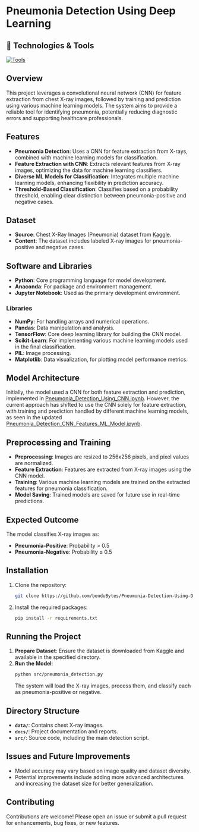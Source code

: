 # Pneumonia Detection Using Deep Learning

## 🔧 Technologies & Tools
[![Tools](https://skillicons.dev/icons?i=python,anaconda,tensorflow,&perline=20)](https://skillicons.dev)

## Overview
This project leverages a convolutional neural network (CNN) for feature extraction from chest X-ray images, followed by training and prediction using various machine learning models. The system aims to provide a reliable tool for identifying pneumonia, potentially reducing diagnostic errors and supporting healthcare professionals.

## Features
- **Pneumonia Detection**: Uses a CNN for feature extraction from X-rays, combined with machine learning models for classification.
- **Feature Extraction with CNN**: Extracts relevant features from X-ray images, optimizing the data for machine learning classifiers.
- **Diverse ML Models for Classification**: Integrates multiple machine learning models, enhancing flexibility in prediction accuracy.
- **Threshold-Based Classification**: Classifies based on a probability threshold, enabling clear distinction between pneumonia-positive and negative cases.

## Dataset
- **Source**: Chest X-Ray Images (Pneumonia) dataset from [Kaggle](https://www.kaggle.com/datasets/paultimothymooney/chest-xray-pneumonia/data).
- **Content**: The dataset includes labeled X-ray images for pneumonia-positive and negative cases.

## Software and Libraries
- **Python**: Core programming language for model development.
- **Anaconda**: For package and environment management.
- **Jupyter Notebook**: Used as the primary development environment.

### Libraries
- **NumPy**: For handling arrays and numerical operations.
- **Pandas**: Data manipulation and analysis.
- **TensorFlow**: Core deep learning library for building the CNN model.
- **Scikit-Learn**: For implementing various machine learning models used in the final classification.
- **PIL**: Image processing.
- **Matplotlib**: Data visualization, for plotting model performance metrics.

## Model Architecture
Initially, the model used a CNN for both feature extraction and prediction, implemented in [Pneumonia_Detection_Using_CNN.ipynb](https://github.com/benduBytes/Pneumonia-Detection-Using-Deep-Learning/blob/main/Pneumonia_Detection_Using_CNN.ipynb). However, the current approach has shifted to use the CNN solely for feature extraction, with training and prediction handled by different machine learning models, as seen in the updated [Pneumonia_Detection_CNN_Features_ML_Model.ipynb](https://github.com/benduBytes/Pneumonia-Detection-Using-Deep-Learning/blob/main/Pneumonia_Detection_CNN_Features_ML_Model.ipynb).

## Preprocessing and Training
- **Preprocessing**: Images are resized to 256x256 pixels, and pixel values are normalized.
- **Feature Extraction**: Features are extracted from X-ray images using the CNN model.
- **Training**: Various machine learning models are trained on the extracted features for pneumonia classification.
- **Model Saving**: Trained models are saved for future use in real-time predictions.

## Expected Outcome
The model classifies X-ray images as:
- **Pneumonia-Positive**: Probability > 0.5
- **Pneumonia-Negative**: Probability ≤ 0.5

## Installation
1. Clone the repository:
    ```bash
    git clone https://github.com/benduBytes/Pneumonia-Detection-Using-Deep-Learning
    ```
2. Install the required packages:
    ```bash
    pip install -r requirements.txt
    ```

## Running the Project
1. **Prepare Dataset**: Ensure the dataset is downloaded from Kaggle and available in the specified directory.
2. **Run the Model**:
    ```bash
    python src/pneumonia_detection.py
    ```
   The system will load the X-ray images, process them, and classify each as pneumonia-positive or negative.

## Directory Structure
- **`data/`**: Contains chest X-ray images.
- **`docs/`**: Project documentation and reports.
- **`src/`**: Source code, including the main detection script.

## Issues and Future Improvements
- Model accuracy may vary based on image quality and dataset diversity.
- Potential improvements include adding more advanced architectures and increasing the dataset size for better generalization.

## Contributing
Contributions are welcome! Please open an issue or submit a pull request for enhancements, bug fixes, or new features.
